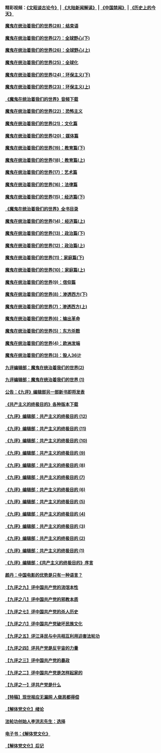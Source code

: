 #### 精彩视频：[《文昭谈古论今》](https://github.com/gfw-breaker/wenzhao/blob/master/README.md?t=12300331) | [《大陆新闻解读》](https://github.com/gfw-breaker/ntdtv-comedy/blob/master/README.md?t=12300331) | [《中国禁闻》](https://github.com/gfw-breaker/ntdtv-news/blob/master/README.md?t=12300331) | [《历史上的今天》](https://github.com/gfw-breaker/today-in-history/blob/master/README.md?t=12300331) 

#### [魔鬼在统治着我们的世界(28)：结束语](../pages/nsc422/n10936246.md?t=12300331) 

#### [魔鬼在统治着我们的世界(27)：全球野心(下)](../pages/nsc422/n10928319.md?t=12300331) 

#### [魔鬼在统治着我们的世界(26)：全球野心(上)](../pages/nsc422/n10900318.md?t=12300331) 

#### [魔鬼在统治着我们的世界(25)：全球化](../pages/nsc422/n10788205.md?t=12300331) 

#### [魔鬼在统治着我们的世界(24)：环保主义(下)](../pages/nsc422/n10695307.md?t=12300331) 

#### [魔鬼在统治着我们的世界(23)：环保主义(上)](../pages/nsc422/n10688613.md?t=12300331) 

#### [《魔鬼在统治着我们的世界》音频下载](../pages/nsc422/n10635553.md?t=12300331) 

#### [魔鬼在统治着我们的世界(22)：恐怖主义](../pages/nsc422/n10614727.md?t=12300331) 

#### [魔鬼在统治着我们的世界(21)：文化篇](../pages/nsc422/n10597706.md?t=12300331) 

#### [魔鬼在统治着我们的世界(20)：媒体篇](../pages/nsc422/n10586579.md?t=12300331) 

#### [魔鬼在统治着我们的世界(19)：教育篇(下)](../pages/nsc422/n10564808.md?t=12300331) 

#### [魔鬼在统治着我们的世界(18)：教育篇(上)](../pages/nsc422/n10526970.md?t=12300331) 

#### [魔鬼在统治着我们的世界(17)：艺术篇](../pages/nsc422/n10499093.md?t=12300331) 

#### [魔鬼在统治着我们的世界(16)：法律篇](../pages/nsc422/n10485969.md?t=12300331) 

#### [魔鬼在统治着我们的世界(15)：经济篇(下)](../pages/nsc422/n10469975.md?t=12300331) 

#### [《魔鬼在统治着我们的世界》全书目录](../pages/nsc422/n10464261.md?t=12300331) 

#### [魔鬼在统治着我们的世界(14)：经济篇(上)](../pages/nsc422/n10457370.md?t=12300331) 

#### [魔鬼在统治着我们的世界(13)：政治篇(下)](../pages/nsc422/n10448270.md?t=12300331) 

#### [魔鬼在统治着我们的世界(12)：政治篇(上)](../pages/nsc422/n10444576.md?t=12300331) 

#### [魔鬼在统治着我们的世界(11)：家庭篇(下)](../pages/nsc422/n10440961.md?t=12300331) 

#### [魔鬼在统治着我们的世界(10)：家庭篇(上)](../pages/nsc422/n10435448.md?t=12300331) 

#### [魔鬼在统治着我们的世界(9)：信仰篇](../pages/nsc422/n10432159.md?t=12300331) 

#### [魔鬼在统治着我们的世界(8)：渗透西方(下)](../pages/nsc422/n10429603.md?t=12300331) 

#### [魔鬼在统治着我们的世界(7)：渗透西方(上)](../pages/nsc422/n10426013.md?t=12300331) 

#### [魔鬼在统治着我们的世界(6)：输出革命](../pages/nsc422/n10421536.md?t=12300331) 

#### [魔鬼在统治着我们的世界(5)：东方杀戮](../pages/nsc422/n10417707.md?t=12300331) 

#### [魔鬼在统治着我们的世界(4)：欧洲发端](../pages/nsc422/n10414890.md?t=12300331) 

#### [魔鬼在统治着我们的世界(3)：毁人36计](../pages/nsc422/n10411583.md?t=12300331) 

#### [九评编辑部：魔鬼在统治着我们的世界(2)](../pages/nsc422/n10410036.md?t=12300331) 

#### [九评编辑部：魔鬼在统治着我们的世界 (1)](../pages/nsc422/n10406825.md?t=12300331) 

#### [公告：《九评》编辑部另一部新书即将发表](../pages/nsc422/n10405104.md?t=12300331) 

#### [《共产主义的终极目的》各种版本下载](../pages/nsc422/n10022138.md?t=12300331) 

#### [《九评》编辑部：共产主义的终极目的 (12)](../pages/nsc422/n9933272.md?t=12300331) 

#### [《九评》编辑部：共产主义的终极目的 (11)](../pages/nsc422/n9924973.md?t=12300331) 

#### [《九评》编辑部：共产主义的终极目的 (10)](../pages/nsc422/n9920883.md?t=12300331) 

#### [《九评》编辑部：共产主义的终极目的 (9)](../pages/nsc422/n9916363.md?t=12300331) 

#### [《九评》编辑部：共产主义的终极目的 (8)](../pages/nsc422/n9912488.md?t=12300331) 

#### [《九评》编辑部：共产主义的终极目的 (7)](../pages/nsc422/n9901176.md?t=12300331) 

#### [《九评》编辑部：共产主义的终极目的 (6)](../pages/nsc422/n9899359.md?t=12300331) 

#### [《九评》编辑部：共产主义的终极目的 (5)](../pages/nsc422/n9893174.md?t=12300331) 

#### [《九评》编辑部：共产主义的终极目的 (4)](../pages/nsc422/n9891246.md?t=12300331) 

#### [《九评》编辑部：共产主义的终极目的 (3)](../pages/nsc422/n9879879.md?t=12300331) 

#### [《九评》编辑部：共产主义的终极目的 (2)](../pages/nsc422/n9876205.md?t=12300331) 

#### [《九评》编辑部：共产主义的终极目的 (1)](../pages/nsc422/n9865857.md?t=12300331) 

#### [《九评》编辑部：《共产主义的终极目的》序言](../pages/nsc422/n9862666.md?t=12300331) 

#### [颜丹：中国电影的优势是只有一种语言？](../pages/nsc422/n9583062.md?t=12300331) 

#### [【九评之九】评中国共产党的流氓本性](../pages/nsc422/n737542.md?t=12300331) 

#### [【九评之八】评中国共产党的邪教本质](../pages/nsc422/n735942.md?t=12300331) 

#### [【九评之七】评中国共产党的杀人历史](../pages/nsc422/n733806.md?t=12300331) 

#### [【九评之六】评中国共产党破坏民族文化](../pages/nsc422/n731667.md?t=12300331) 

#### [【九评之五】评江泽民与中共相互利用迫害法轮功](../pages/nsc422/n730058.md?t=12300331) 

#### [【九评之四】评共产党是反宇宙的力量](../pages/nsc422/n727814.md?t=12300331) 

#### [【九评之三】评中国共产党的暴政](../pages/nsc422/n725597.md?t=12300331) 

#### [【九评之二】评中国共产党是怎样起家的](../pages/nsc422/n723946.md?t=12300331) 

#### [【九评之一】评共产党是什么](../pages/nsc422/n722529.md?t=12300331) 

#### [【特稿】现世报应无漏网 人做恶都得偿](../pages/nsc422/n4215167.md?t=12300331) 

#### [【解体党文化】绪论](../pages/nsc422/n1449356.md?t=12300331) 

#### [法轮功创始人李洪志先生：选择](../pages/nsc422/n3580738.md?t=12300331) 

#### [电子书：《解体党文化》](../pages/nsc422/n1573484.md?t=12300331) 

#### [【解体党文化】后记](../pages/nsc422/n1531999.md?t=12300331) 

